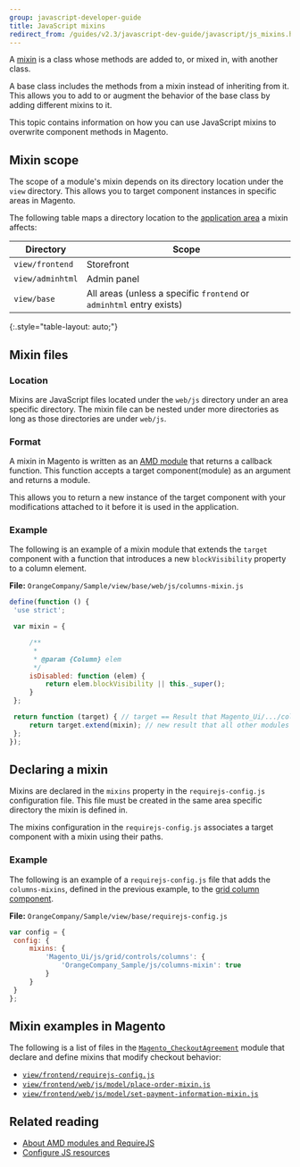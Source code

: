 ```yaml
---
group: javascript-developer-guide
title: JavaScript mixins
redirect_from: /guides/v2.3/javascript-dev-guide/javascript/js_mixins.html
---
```


A [mixin] is a class whose methods are added to, or mixed in, with another class.

A base class includes the methods from a mixin instead of inheriting from it.
This allows you to add to or augment the behavior of the base class by adding different mixins to it.

This topic contains information on how you can use JavaScript mixins to overwrite component methods in Magento.

## Mixin scope

The scope of a module's mixin depends on its directory location under the `view` directory.
This allows you to target component instances in specific areas in Magento.

The following table maps a directory location to the [application area] a mixin affects:

| Directory        | Scope                                                                |
| ---------------- | -------------------------------------------------------------------- |
| `view/frontend`  | Storefront                                                           |
| `view/adminhtml` | Admin panel                                                          |
| `view/base`      | All areas (unless a specific `frontend` or `adminhtml` entry exists) |

{:.style="table-layout: auto;"}

## Mixin files

### Location

Mixins are JavaScript files located under the `web/js` directory under an area specific directory. 
The mixin file can be nested under more directories as long as those directories are under `web/js`.

### Format

A mixin in Magento is written as an [AMD module] that returns a callback function.
This function accepts a target component(module) as an argument and returns a module.

This allows you to return a new instance of the target component with your modifications attached to it before it is used in the application.

### Example

The following is an example of a mixin module that extends the `target` component with a function that introduces a new `blockVisibility` property to a column element.

**File:** `OrangeCompany/Sample/view/base/web/js/columns-mixin.js`

```javascript
define(function () {
 'use strict';

 var mixin = {

     /**
      *
      * @param {Column} elem
      */
     isDisabled: function (elem) {
         return elem.blockVisibility || this._super();
     }
 };

 return function (target) { // target == Result that Magento_Ui/.../columns returns.
     return target.extend(mixin); // new result that all other modules receive
 };
});
```

## Declaring a mixin

Mixins are declared in the `mixins` property in the `requirejs-config.js` configuration file.
This file must be created in the same area specific directory the mixin is defined in.

The mixins configuration in the `requirejs-config.js` associates a target component with a mixin using their paths.

### Example

The following is an example of a `requirejs-config.js` file that adds the `columns-mixins`, defined in the previous example, to the [grid column component].

**File:** `OrangeCompany/Sample/view/base/requirejs-config.js`

```javascript
var config = {
 config: {
     mixins: {
         'Magento_Ui/js/grid/controls/columns': {
             'OrangeCompany_Sample/js/columns-mixin': true
         }
     }
 }
};
```

## Mixin examples in Magento

The following is a list of files in the [`Magento_CheckoutAgreement`] module that declare and define mixins that modify checkout behavior:

* [`view/frontend/requirejs-config.js`]
* [`view/frontend/web/js/model/place-order-mixin.js`]
* [`view/frontend/web/js/model/set-payment-information-mixin.js`]

## Related reading

* [About AMD modules and RequireJS]
* [Configure JS resources]

[mixin]: https://en.wikipedia.org/wiki/Mixin

[application area]: {{page.baseurl}}/architecture/components/modules/areas.html

[amd module]: https://en.wikipedia.org/wiki/Asynchronous_module_definition

[grid column component]: https://github.com/magento/magento2/blob/{{page.guide_version}}/app/code/Magento/Ui/view/base/web/js/grid/controls/columns.js

[`view/frontend/requirejs-config.js`]: https://github.com/magento/magento2/blob/{{page.guide_version}}/app/code/Magento/CheckoutAgreements/view/frontend/requirejs-config.js

[`view/frontend/web/js/model/place-order-mixin.js`]: https://github.com/magento/magento2/blob/{{page.guide_version}}/app/code/Magento/CheckoutAgreements/view/frontend/web/js/model/place-order-mixin.js

[`view/frontend/web/js/model/set-payment-information-mixin.js`]: https://github.com/magento/magento2/blob/{{page.guide_version}}/app/code/Magento/CheckoutAgreements/view/frontend/web/js/model/set-payment-information-mixin.js

[`magento_checkoutagreement`]: https://github.com/magento/magento2/blob/{{page.guide_version}}/app/code/Magento/CheckoutAgreements

[about amd modules and requirejs]: {{page.baseurl}}/javascript-development/core-concepts/resources.html#requirejs-library

[configure js resources]: {{page.baseurl}}/javascript-development/core-concepts/resources.html


